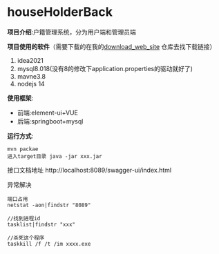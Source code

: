 # houseHolderBack

**项目介绍**:户籍管理系统，分为用户端和管理员端



**项目使用的软件**（需要下载的在我的[download_web_site](https://github.com/lhz1165/download_web_site) 仓库去找下载链接）

1. idea2021
2. mysql8.018(没有8的修改下application.properties的驱动就好了)
3. mavne3.8
4. nodejs 14

**使用框架**:

- 前端:element-ui+VUE
- 后端:springboot+mysql

**运行方式**:
```
mvn packae
进入target目录 java -jar xxx.jar  
```

接口文档地址
http://localhost:8089/swagger-ui/index.html


异常解决
```
端口占用
netstat -aon|findstr "8089"

//找到进程id
tasklist|findstr "xxx"

//杀死这个程序
taskkill /f /t /im xxxx.exe
```
